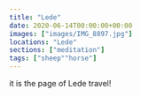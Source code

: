 ```yaml
---
title: "Lede"
date: 2020-06-14T00:00:00+00:00
images: ["images/IMG_8897.jpg"]
locations: "Lede"
sections: ["meditation"]
tags: ["sheep""horse"]
---
```


it is the page of Lede travel!
